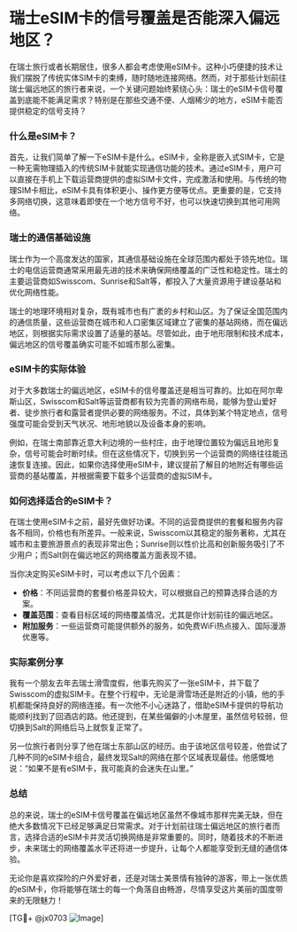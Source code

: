 # 瑞士eSIM卡的信号覆盖是否能深入偏远地区？

在瑞士旅行或者长期居住，很多人都会考虑使用eSIM卡。这种小巧便捷的技术让我们摆脱了传统实体SIM卡的束缚，随时随地连接网络。然而，对于那些计划前往瑞士偏远地区的旅行者来说，一个关键问题始终萦绕心头：瑞士的eSIM卡信号覆盖到底能不能满足需求？特别是在那些交通不便、人烟稀少的地方，eSIM卡能否提供稳定的信号支持？

### 什么是eSIM卡？

首先，让我们简单了解一下eSIM卡是什么。eSIM卡，全称是嵌入式SIM卡，它是一种无需物理插入的传统SIM卡就能实现通信功能的技术。通过eSIM卡，用户可以直接在手机上下载运营商提供的虚拟SIM卡文件，完成激活和使用。与传统的物理SIM卡相比，eSIM卡具有体积更小、操作更方便等优点。更重要的是，它支持多网络切换，这意味着即使在一个地方信号不好，也可以快速切换到其他可用网络。

### 瑞士的通信基础设施

瑞士作为一个高度发达的国家，其通信基础设施在全球范围内都处于领先地位。瑞士的电信运营商通常采用最先进的技术来确保网络覆盖的广泛性和稳定性。瑞士的主要运营商如Swisscom、Sunrise和Salt等，都投入了大量资源用于建设基站和优化网络性能。

瑞士的地理环境相对复杂，既有城市也有广袤的乡村和山区。为了保证全国范围内的通信质量，这些运营商在城市和人口密集区域建立了密集的基站网络，而在偏远地区，则根据实际需求设置了适量的基站。尽管如此，由于地形限制和技术成本，偏远地区的信号覆盖确实可能不如城市那么密集。

### eSIM卡的实际体验

对于大多数瑞士的偏远地区，eSIM卡的信号覆盖还是相当可靠的。比如在阿尔卑斯山区，Swisscom和Salt等运营商都有较为完善的网络布局，能够为登山爱好者、徒步旅行者和露营者提供必要的网络服务。不过，具体到某个特定地点，信号强度可能会受到天气状况、地形地貌以及设备本身的影响。

例如，在瑞士南部靠近意大利边境的一些村庄，由于地理位置较为偏远且地形复杂，信号可能会时断时续。但在这些情况下，切换到另一个运营商的网络往往能迅速恢复连接。因此，如果你选择使用eSIM卡，建议提前了解目的地附近有哪些运营商的基站覆盖，并根据需要下载多个运营商的虚拟SIM卡。

### 如何选择适合的eSIM卡？

在瑞士使用eSIM卡之前，最好先做好功课。不同的运营商提供的套餐和服务内容各不相同，价格也有所差异。一般来说，Swisscom以其稳定的服务著称，尤其在城市和主要旅游景点的表现非常出色；Sunrise则以性价比高和创新服务吸引了不少用户；而Salt则在偏远地区的网络覆盖方面表现不错。

当你决定购买eSIM卡时，可以考虑以下几个因素：
- **价格**：不同运营商的套餐价格差异较大，可以根据自己的预算选择合适的方案。
- **覆盖范围**：查看目标区域的网络覆盖情况，尤其是你计划前往的偏远地区。
- **附加服务**：一些运营商可能提供额外的服务，如免费WiFi热点接入、国际漫游优惠等。

### 实际案例分享

我有一个朋友去年去瑞士滑雪度假，他事先购买了一张eSIM卡，并下载了Swisscom的虚拟SIM卡。在整个行程中，无论是滑雪场还是附近的小镇，他的手机都能保持良好的网络连接。有一次他不小心迷路了，借助eSIM卡提供的导航功能顺利找到了回酒店的路。他还提到，在某些偏僻的小木屋里，虽然信号较弱，但切换到Salt的网络后马上就恢复正常了。

另一位旅行者则分享了他在瑞士东部山区的经历。由于该地区信号较差，他尝试了几种不同的eSIM卡组合，最终发现Salt的网络在那个区域表现最佳。他感慨地说：“如果不是有eSIM卡，我可能真的会迷失在山里。”

### 总结

总的来说，瑞士的eSIM卡信号覆盖在偏远地区虽然不像城市那样完美无缺，但在绝大多数情况下已经足够满足日常需求。对于计划前往瑞士偏远地区的旅行者而言，选择合适的eSIM卡并灵活切换网络是非常重要的。同时，随着技术的不断进步，未来瑞士的网络覆盖水平还将进一步提升，让每个人都能享受到无缝的通信体验。

无论你是喜欢探险的户外爱好者，还是对瑞士美景情有独钟的游客，带上一张优质的eSIM卡，你将能够在瑞士的每一个角落自由畅游，尽情享受这片美丽的国度带来的无限魅力！

[TG💪+ @jx0703 ![Image](https://github.com/user-attachments/assets/dbca1d08-cadb-493c-b0ec-ad6f7a83f270)]